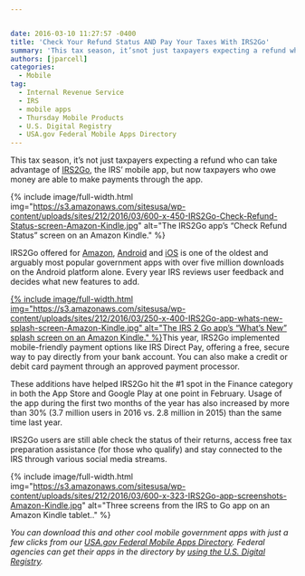 ```yaml
---


date: 2016-03-10 11:27:57 -0400
title: 'Check Your Refund Status AND Pay Your Taxes With IRS2Go'
summary: 'This tax season, it’snot just taxpayers expecting a refund who can take advantage of IRS2Go, the IRS&rsquo; mobile app, but now taxpayers who owe money are able to make payments through the app.  IRS2Go offered for Amazon, Android and iOS'
authors: [jparcell]
categories:
  - Mobile
tag:
  - Internal Revenue Service
  - IRS
  - mobile apps
  - Thursday Mobile Products
  - U.S. Digital Registry
  - USA.gov Federal Mobile Apps Directory
---
```


This tax season, it’s not just taxpayers expecting a refund who can take advantage of [IRS2Go](https://www.irs.gov/uac/IRS2GoApp), the IRS’ mobile app, but now taxpayers who owe money are able to make payments through the app.


{% include image/full-width.html img="https://s3.amazonaws.com/sitesusa/wp-content/uploads/sites/212/2016/03/600-x-450-IRS2Go-Check-Refund-Status-screen-Amazon-Kindle.jpg" alt="The IRS2Go app’s “Check Refund Status” screen on an Amazon Kindle." %}

IRS2Go offered for [Amazon](http://www.amazon.com/Internal-Revenue-Service-IRS2Go/dp/B00TTCW8S2/), [Android](https://play.google.com/store/apps/details?id=gov.irs) and [iOS](https://itunes.apple.com/us/app/irs2go/id414113282?mt=8) is one of the oldest and arguably most popular government apps with over five million downloads on the Android platform alone. Every year IRS reviews user feedback and decides what new features to add.

<a href="https://s3.amazonaws.com/sitesusa/wp-content/uploads/sites/212/2016/03/800-x-1280-IRS2Go-app-whats-new-splash-screen-Amazon-Kindle.jpg" rel="attachment wp-att-345001">
{% include image/full-width.html img="https://s3.amazonaws.com/sitesusa/wp-content/uploads/sites/212/2016/03/250-x-400-IRS2Go-app-whats-new-splash-screen-Amazon-Kindle.jpg" alt="The IRS 2 Go app’s “What’s New” splash screen on an Amazon Kindle." %}</a>This year, IRS2Go implemented mobile-friendly payment options like IRS Direct Pay, offering a free, secure way to pay directly from your bank account. You can also make a credit or debit card payment through an approved payment processor.

These additions have helped IRS2Go hit the #1 spot in the Finance category in both the App Store and Google Play at one point in February. Usage of the app during the first two months of the year has also increased by more than 30% (3.7 million users in 2016 vs. 2.8 million in 2015) than the same time last year.

IRS2Go users are still able check the status of their returns, access free tax preparation assistance (for those who qualify) and stay connected to the IRS through various social media streams.


{% include image/full-width.html img="https://s3.amazonaws.com/sitesusa/wp-content/uploads/sites/212/2016/03/600-x-323-IRS2Go-app-screenshots-Amazon-Kindle.jpg" alt="Three screens from the IRS to Go app on an Amazon Kindle tablet.." %}

_You can download this and other cool mobile government apps with just a few clicks from our [USA.gov Federal Mobile Apps Directory](http://www.usa.gov/mobileapps.shtml). Federal agencies can get their apps in the directory by [using the U.S. Digital Registry](https://www.WHATEVER/services/the-federal-mobile-apps-registry/)._